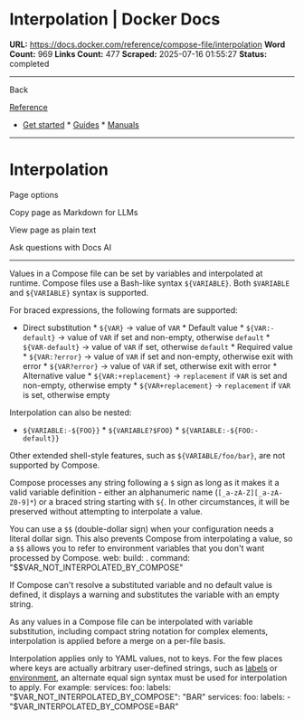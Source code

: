 # Interpolation | Docker Docs

**URL:** https://docs.docker.com/reference/compose-file/interpolation
**Word Count:** 969
**Links Count:** 477
**Scraped:** 2025-07-16 01:55:27
**Status:** completed

---

Back

[Reference](https://docs.docker.com/reference/)

  * [Get started](https://docs.docker.com/get-started/)   * [Guides](https://docs.docker.com/guides/)   * [Manuals](https://docs.docker.com/manuals/)

* * *

# Interpolation

Page options

Copy page as Markdown for LLMs

View page as plain text

Ask questions with Docs AI

* * *

Values in a Compose file can be set by variables and interpolated at runtime. Compose files use a Bash-like syntax `${VARIABLE}`. Both `$VARIABLE` and `${VARIABLE}` syntax is supported.

For braced expressions, the following formats are supported:

  * Direct substitution     * `${VAR}` -> value of `VAR`   * Default value     * `${VAR:-default}` -> value of `VAR` if set and non-empty, otherwise `default`     * `${VAR-default}` -> value of `VAR` if set, otherwise `default`   * Required value     * `${VAR:?error}` -> value of `VAR` if set and non-empty, otherwise exit with error     * `${VAR?error}` -> value of `VAR` if set, otherwise exit with error   * Alternative value     * `${VAR:+replacement}` -> `replacement` if `VAR` is set and non-empty, otherwise empty     * `${VAR+replacement}` -> `replacement` if `VAR` is set, otherwise empty

Interpolation can also be nested:

  * `${VARIABLE:-${FOO}}`   * `${VARIABLE?$FOO}`   * `${VARIABLE:-${FOO:-default}}`

Other extended shell-style features, such as `${VARIABLE/foo/bar}`, are not supported by Compose.

Compose processes any string following a `$` sign as long as it makes it a valid variable definition - either an alphanumeric name \(`[_a-zA-Z][_a-zA-Z0-9]*`\) or a braced string starting with `${`. In other circumstances, it will be preserved without attempting to interpolate a value.

You can use a `$$` \(double-dollar sign\) when your configuration needs a literal dollar sign. This also prevents Compose from interpolating a value, so a `$$` allows you to refer to environment variables that you don't want processed by Compose.               web:       build: .       command: "$$VAR_NOT_INTERPOLATED_BY_COMPOSE"

If Compose can't resolve a substituted variable and no default value is defined, it displays a warning and substitutes the variable with an empty string.

As any values in a Compose file can be interpolated with variable substitution, including compact string notation for complex elements, interpolation is applied before a merge on a per-file basis.

Interpolation applies only to YAML values, not to keys. For the few places where keys are actually arbitrary user-defined strings, such as [labels](https://docs.docker.com/reference/compose-file/services/#labels) or [environment](https://docs.docker.com/reference/compose-file/services/#environment), an alternate equal sign syntax must be used for interpolation to apply. For example:               services:       foo:         labels:           "$VAR_NOT_INTERPOLATED_BY_COMPOSE": "BAR"               services:       foo:         labels:           - "$VAR_INTERPOLATED_BY_COMPOSE=BAR"